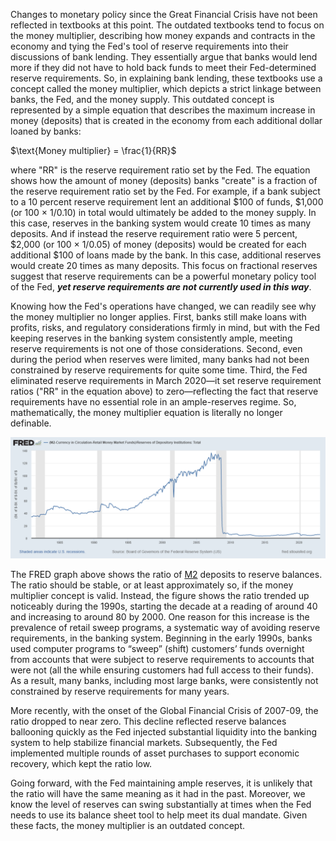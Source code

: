 Changes to monetary policy since the Great Financial Crisis have not been reflected in textbooks at this point. The outdated textbooks tend to focus on the money multiplier, describing how money expands and contracts in the economy and tying the Fed's tool of reserve requirements into their discussions of bank lending. They essentially argue that banks would lend more if they did not have to hold back funds to meet their Fed-determined reserve requirements. So, in explaining bank lending, these textbooks use a concept called the money multiplier, which depicts a strict linkage between banks, the Fed, and the money supply. This outdated concept is represented by a simple equation that describes the maximum increase in money (deposits) that is created in the economy from each additional dollar loaned by banks: 

$\text{Money multiplier} = \frac{1}{RR}$

where "RR" is the reserve requirement ratio set by the Fed. The equation shows how the amount of money (deposits) banks "create" is a fraction of the reserve requirement ratio set by the Fed. For example, if a bank subject to a 10 percent reserve requirement lent an additional $100 of funds, $1,000 (or 100 × 1/0.10) in total would ultimately be added to the money supply. In this case, reserves in the banking system would create 10 times as many deposits. And if instead the reserve requirement ratio were 5 percent, $2,000 (or 100 × 1/0.05) of money (deposits) would be created for each additional $100 of loans made by the bank. In this case, additional reserves would create 20 times as many deposits. This focus on fractional reserves suggest that reserve requirements can be a powerful monetary policy tool of the Fed, ***yet reserve requirements are not currently used in this way***. 

Knowing how the Fed's operations have changed, we can readily see why the money multiplier no longer applies. First, banks still make loans with profits, risks, and regulatory considerations firmly in mind, but with the Fed keeping reserves in the banking system consistently ample, meeting reserve requirements is not one of those considerations. Second, even during the period when reserves were limited, many banks had not been constrained by reserve requirements for quite some time. Third, the Fed eliminated reserve requirements in March 2020—it set reserve requirement ratios ("RR" in the equation above) to zero—reflecting the fact that reserve requirements have no essential role in an ample-reserves regime. So, mathematically, the money multiplier equation is literally no longer definable.

![money_multiplier_fredgraph](../../../.imgs/money_multiplier_fredgraph.png)

The FRED graph above shows the ratio of [M2](https://www.federalreserve.gov/faqs/money_12845.htm) deposits to reserve balances. The ratio should be stable, or at least approximately so, if the money multiplier concept is valid. Instead, the figure shows the ratio trended up noticeably during the 1990s, starting the decade at a reading of around 40 and increasing to around 80 by 2000. One reason for this increase is the prevalence of retail sweep programs, a systematic way of avoiding reserve requirements, in the banking system. Beginning in the early 1990s, banks used computer programs to “sweep” (shift) customers’ funds overnight from accounts that were subject to reserve requirements to accounts that were not (all the while ensuring customers had full access to their funds). As a result, many banks, including most large banks, were consistently not constrained by reserve requirements for many years.

More recently, with the onset of the Global Financial Crisis of 2007-09, the ratio dropped to near zero. This decline reflected reserve balances ballooning quickly as the Fed injected substantial liquidity into the banking system to help stabilize financial markets. Subsequently, the Fed implemented multiple rounds of asset purchases to support economic recovery, which kept the ratio low.

Going forward, with the Fed maintaining ample reserves, it is unlikely that the ratio will have the same meaning as it had in the past. Moreover, we know the level of reserves can swing substantially at times when the Fed needs to use its balance sheet tool to help meet its dual mandate. Given these facts, the money multiplier is an outdated concept.